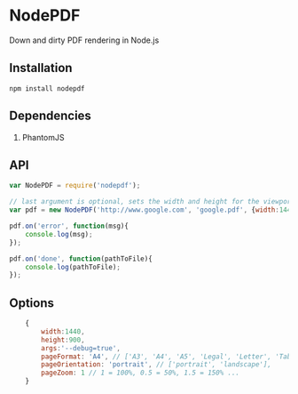 # NodePDF

Down and dirty PDF rendering in Node.js

## Installation

````
npm install nodepdf
````

## Dependencies

1. PhantomJS

## API

```` javascript
var NodePDF = require('nodepdf');

// last argument is optional, sets the width and height for the viewport to render the pdf from. (see additional options)
var pdf = new NodePDF('http://www.google.com', 'google.pdf', {width:1440, height:900, args:'--debug=true'});

pdf.on('error', function(msg){
	console.log(msg);
});

pdf.on('done', function(pathToFile){
	console.log(pathToFile);
});

````

## Options
```` javascript
	{
		width:1440,
		height:900,
		args:'--debug=true',
		pageFormat: 'A4', // ['A3', 'A4', 'A5', 'Legal', 'Letter', 'Tabloid']
		pageOrientation: 'portrait', // ['portrait', 'landscape'],
		pageZoom: 1 // 1 = 100%, 0.5 = 50%, 1.5 = 150% ...
	}
````